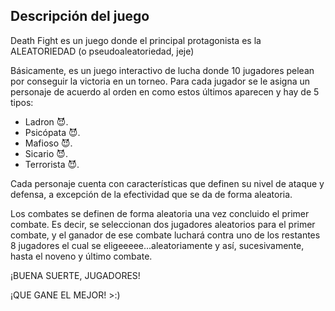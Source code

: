## Descripción del juego

Death Fight es un juego donde el principal protagonista es la ALEATORIEDAD (o pseudoaleatoriedad, jeje)

Básicamente, es un juego interactivo de lucha donde 10 jugadores pelean por conseguir la victoria en un torneo.
Para cada jugador se le asigna un personaje de acuerdo al orden en como estos últimos aparecen y hay de 5 tipos:

- Ladron :smiling_imp:.
- Psicópata :smiling_imp:.
- Mafioso :smiling_imp:.
- Sicario :smiling_imp:.
- Terrorista :smiling_imp:.

Cada personaje cuenta con características que definen su nivel de ataque y defensa, a excepción de la efectividad que se da de forma aleatoria.

Los combates se definen de forma aleatoria una vez concluido el primer combate. Es decir, se seleccionan dos jugadores aleatorios
para el primer combate, y el ganador de ese combate luchará contra uno de los restantes 8 jugadores el cual se eligeeeee...aleatoriamente y así, sucesivamente, hasta el noveno y último combate.

¡BUENA SUERTE, JUGADORES!

¡QUE GANE EL MEJOR! >:)

